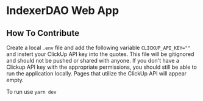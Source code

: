 # IndexerDAO Web App

## How To Contribute

Create a local `.env` file and add the following variable `CLICKUP_API_KEY=""` and instert your ClickUp API key into the quotes.
This file will be gitignored and should not be pushed or shared with anyone.
If you don't have a Clickup API key with the appropriate permissions, you should still be able to run the application locally. Pages that utilize the ClickUp API
will appear empty.
 
To run use `yarn dev`
